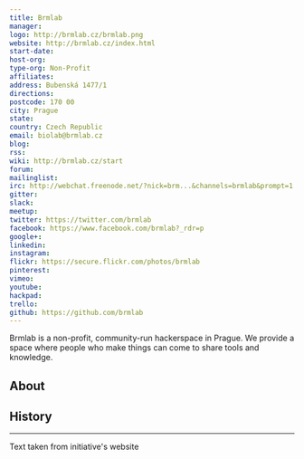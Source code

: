 ```yaml
---
title: Brmlab
manager: 
logo: http://brmlab.cz/brmlab.png
website: http://brmlab.cz/index.html
start-date: 
host-org: 
type-org: Non-Profit
affiliates: 
address: Bubenská 1477/1
directions: 
postcode: 170 00
city: Prague
state: 
country: Czech Republic
email: biolab@brmlab.cz
blog: 
rss: 
wiki: http://brmlab.cz/start
forum: 
mailinglist: 
irc: http://webchat.freenode.net/?nick=brm...&channels=brmlab&prompt=1
gitter: 
slack: 
meetup: 
twitter: https://twitter.com/brmlab
facebook: https://www.facebook.com/brmlab?_rdr=p
google+: 
linkedin: 
instagram: 
flickr: https://secure.flickr.com/photos/brmlab
pinterest: 
vimeo: 
youtube: 
hackpad: 
trello: 
github: https://github.com/brmlab
---
```


Brmlab is a non-profit, community-run hackerspace in Prague. We provide a space where people who make things can come to share tools and knowledge.
## About

## History

---
Text taken from initiative's website
